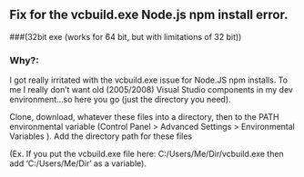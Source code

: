 ## Fix for the vcbuild.exe Node.js npm install error. 
###(32bit exe (works for 64 bit, but with limitations of 32 bit))

### Why?:
I got really irritated with the vcbuild.exe issue for Node.JS npm installs. To me I really don’t want old (2005/2008) Visual Studio components in my dev environment…so here you go (just the directory you need). 

Clone, download, whatever these files into a directory, then to the PATH environmental variable (Control Panel > Advanced Settings > Environmental Variables ). Add the directory path for these files 

(Ex. If you put the vcbuild.exe file here: C:/Users/Me/Dir/vcbuild.exe then add ‘C:/Users/Me/Dir’ as a variable).

